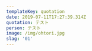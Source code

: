```yaml
---
templateKey: quotation
date: 2019-07-11T17:27:39.314Z
quotation: テスト
person: テスト
image: /img/ohtori.jpg
slag: '01'
---
```


